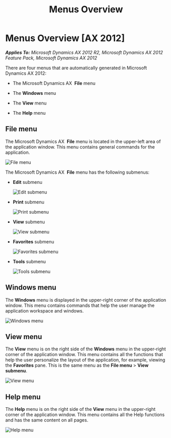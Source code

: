 ﻿---
title: Menus Overview
TOCTitle: Menus Overview
ms:assetid: 048f1983-563f-469b-a594-928e326b95c2
ms:mtpsurl: https://msdn.microsoft.com/en-us/library/Gg853317(v=AX.60)
ms:contentKeyID: 35267903
ms.date: 11/07/2012
mtps_version: v=AX.60
---

# Menus Overview [AX 2012]


_**Applies To:** Microsoft Dynamics AX 2012 R2, Microsoft Dynamics AX 2012 Feature Pack, Microsoft Dynamics AX 2012_

There are four menus that are automatically generated in Microsoft Dynamics AX 2012:

  - The Microsoft Dynamics AX  **File** menu

  - The **Windows** menu

  - The **View** menu

  - The **Help** menu

## File menu

The Microsoft Dynamics AX  **File** menu is located in the upper-left area of the application window. This menu contains general commands for the application.

![File menu](images/Gg853317.Menus(AX.60).png "File menu")

The Microsoft Dynamics AX  **File** menu has the following submenus:

  - **Edit** submenu
    
    ![Edit submenu](images/Gg853317.Menus02(AX.60).png "Edit submenu")

  - **Print** submenu
    
    ![Print submenu](images/Gg853317.Menus03(AX.60).png "Print submenu")

  - **View** submenu
    
    ![View submenu](images/Gg853317.Menus04(AX.60).png "View submenu")

  - **Favorites** submenu
    
    ![Favorites submenu](images/Gg853317.Menus05(AX.60).png "Favorites submenu")

  - **Tools** submenu
    
    ![Tools submenu](images/Gg853317.Menus06(AX.60).png "Tools submenu")

## Windows menu

The **Windows** menu is displayed in the upper-right corner of the application window. This menu contains commands that help the user manage the application workspace and windows.

![Windows menu](images/Gg853317.Menus07(AX.60).png "Windows menu")

## View menu

The **View** menu is on the right side of the **Windows** menu in the upper-right corner of the application window. This menu contains all the functions that help the user personalize the layout of the application, for example, viewing the **Favorites** pane. This is the same menu as the **File menu** \> **View submenu**.

![View menu](images/Gg853317.Menus08(AX.60).png "View menu")

## Help menu

The **Help** menu is on the right side of the **View** menu in the upper-right corner of the application window. This menu contains all the Help functions and has the same content on all pages.

![Help menu](images/Gg853317.Menus09(AX.60).png "Help menu")

